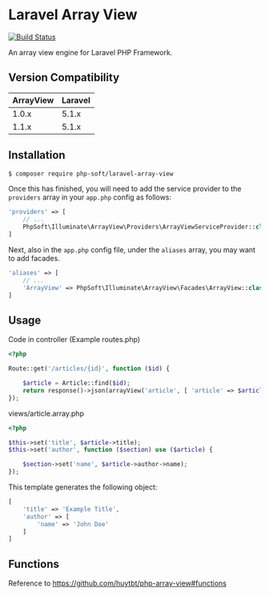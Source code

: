 # Laravel Array View

[![Build Status](https://travis-ci.org/php-soft/laravel-array-view.svg)](https://travis-ci.org/php-soft/laravel-array-view)

An array view engine for Laravel PHP Framework.

## Version Compatibility

 ArrayView  | Laravel
:-----------|:----------
 1.0.x      | 5.1.x
 1.1.x      | 5.1.x

## Installation

```sh
$ composer require php-soft/laravel-array-view
```

Once this has finished, you will need to add the service provider to the `providers` array in your `app.php` config as follows:

```php
'providers' => [
    // ...
    PhpSoft\Illuminate\ArrayView\Providers\ArrayViewServiceProvider::class,
]
```

Next, also in the `app.php` config file, under the `aliases` array, you may want to add facades.

```php
'aliases' => [
    // ...
    'ArrayView' => PhpSoft\Illuminate\ArrayView\Facades\ArrayView::class,
]
```

## Usage

Code in controller (Example routes.php)

```php
<?php

Route::get('/articles/{id}', function ($id) {

    $article = Article::find($id);
    return response()->json(arrayView('article', [ 'article' => $article ]));
});
```
views/article.array.php

```php
<?php

$this->set('title', $article->title);
$this->set('author', function ($section) use ($article) {

    $section->set('name', $article->author->name);
});
```

This template generates the following object:

```php
[
    'title' => 'Example Title',
    'author' => [
        'name' => 'John Doe'
    ]
]
```

## Functions

Reference to https://github.com/huytbt/php-array-view#functions
